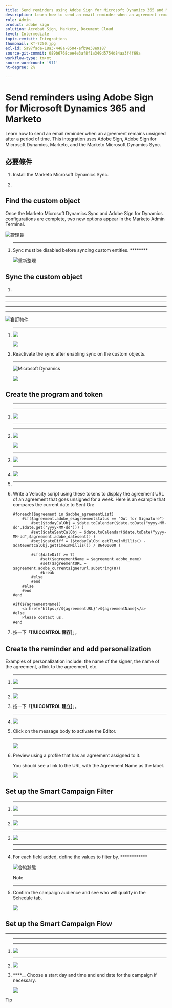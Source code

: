 ```yaml
---
title: Send reminders using Adobe Sign for Microsoft Dynamics 365 and Marketo
description: Learn how to send an email reminder when an agreement remains unsigned after a period of time
role: Admin
product: adobe sign
solution: Acrobat Sign, Marketo, Document Cloud
level: Intermediate
topic-revisit: Integrations
thumbnail: KT-7250.jpg
exl-id: 5a97fade-18a3-448a-8504-efb9e38e9187
source-git-commit: 089b6768cee4e3af8f1a349d5754d84aa3f4f69a
workflow-type: tm+mt
source-wordcount: '911'
ht-degree: 2%

---
```


# Send reminders using Adobe Sign for Microsoft Dynamics 365 and Marketo

Learn how to send an email reminder when an agreement remains unsigned after a period of time. This integration uses Adobe Sign, Adobe Sign for Microsoft Dynamics, Marketo, and the Marketo Microsoft Dynamics Sync.

## 必要條件

1. Install the Marketo Microsoft Dynamics Sync.

   [](https://experienceleague.adobe.com/docs/marketo/using/product-docs/crm-sync/microsoft-dynamics/marketo-plugin-releases-for-microsoft-dynamics.html)

1. [](https://appsource.microsoft.com/zh-tw/product/dynamics-365/adobesign.f3b856fc-a427-4d47-ad4b-d5d1baba6f86)

   [](https://helpx.adobe.com/ca/sign/using/microsoft-dynamics-integration-installation-guide.html)

## Find the custom object

Once the Marketo Microsoft Dynamics Sync and Adobe Sign for Dynamics configurations are complete, two new options appear in the Marketo Admin Terminal.

![管理員](assets/adminTerminal.png)

1. ****

   Sync must be disabled before syncing custom entities. ********

   ![重新整理](assets/refreshSchema.png)

## Sync the custom object

1. 

   * ********

   * ********

   * ********

   * ********

   ![自訂物件](assets/enableSyncDynamics.png)

1. ********

   ![](assets/entitySync1.png)

   ![](assets/entitySync2.png)

1. Reactivate the sync after enabling sync on the custom objects.

   ********

   ![Microsoft Dynamics](assets/microsoftDynamics.png)

   ![](assets/enableGlobalDynamics.png)

## Create the program and token

1. ****

   ****

   ![](assets/newFolder.png)

1. ****

   ****

   ![](assets/newProgram1.png)

   ![](assets/newProgram2.png)

1. ********

   ![](assets/emailScript.png)

1. ****

   ![](assets/nameAndSave.png)

1. ********

   

1. Write a Velocity script using these tokens to display the agreement URL of an agreement that goes unsigned for a week. Here is an example that compares the current date to Sent On:

   ```
   #foreach($agreement in $adobe_agreementList)
       #if($agreement.adobe_esagreementstatus == "Out for Signature")
           #set($todayCalObj = $date.toCalendar($date.toDate("yyyy-MM-dd",$date.get('yyyy-MM-dd'))) )
           #set($dateSentCalObj = $date.toCalendar($date.toDate("yyyy-MM-dd",$agreement.adobe_datesent)) )
           #set($dateDiff = ($todayCalObj.getTimeInMillis() - $dateSentCalObj.getTimeInMillis()) / 86400000 )
   
           #if($dateDiff >= 7)
               #set($agreementName = $agreement.adobe_name)
               #set($agreementURL = $agreement.adobe_currentsignerurl.substring(8))
               #break
           #else
           #end
       #else
       #end
   #end
   
   #if(${agreementName})
       <a href="https://${agreementURL}">${agreementName}</a>
   #else
       Please contact us. 
   #end
   ```

1. 按一下「**[!UICONTROL 儲存]**」。

## Create the reminder and add personalization

Examples of personalization include: the name of the signer, the name of the agreement, a link to the agreement, etc.

1. ********

   ![](assets/createNewEmail.png)

1. ********

   ![](assets/templatePicker.png)

1. 按一下「**[!UICONTROL 建立]**」。

1. ********

   ![](assets/reminderEmail.png)

1. Click on the message body to activate the Editor.

   ************

   ![](assets/insertToken.png)

1. Preview using a profile that has an agreement assigned to it.

   You should see a link to the URL with the Agreement Name as the label.

   ![](assets/emailLink.png)

## Set up the Smart Campaign Filter

1. ****

   ![](assets/smartCampaign1.png)

1. ****

   ![](assets/smartCampaign2.png)

1. ****

   ![](assets/hasAgreementDynamics1.png)

   ****

1. ****

   For each field added, define the values to filter by. ************

   ![合約狀態](assets/hasAgreementDynaSentOn.png)

   >[!NOTE]
   >
   > ****

1. Confirm the campaign audience and see who will qualify in the Schedule tab.

   ![](assets/qualifiers.png)

## Set up the Smart Campaign Flow

****

1. ****

   ****

   ![](assets/sendEmail.png)

1. ************

   ![](assets/scheduleTab.png)

1. ****__ Choose a start day and time and end date for the campaign if necessary.

   ![](assets/scheduleSettings.png)

>[!TIP]
>
>[](https://experienceleague.adobe.com/?recommended=Sign-U-1-2021.1)